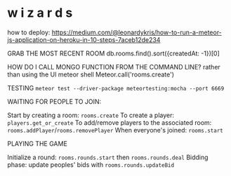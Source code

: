 # w i z a r d s

how to deploy: https://medium.com/@leonardykris/how-to-run-a-meteor-js-application-on-heroku-in-10-steps-7aceb12de234

GRAB THE MOST RECENT ROOM
db.rooms.find().sort({createdAt: -1})[0]

HOW DO I CALL MONGO FUNCTION FROM THE COMMAND LINE? rather than using the UI
meteor shell
Meteor.call('rooms.create')

TESTING
`meteor test --driver-package meteortesting:mocha --port 6669`

WAITING FOR PEOPLE TO JOIN:

Start by creating a room: `rooms.create`
To create a player: `players.get_or_create`
To add/remove players to the associated room: `rooms.addPlayer`/`rooms.removePlayer`
When everyone's joined: `rooms.start`

PLAYING THE GAME

Initialize a round: `rooms.rounds.start` then `rooms.rounds.deal`
Bidding phase: update peoples' bids with `rooms.rounds.updateBid`


